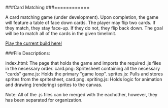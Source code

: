 ###Card Matching
###============

A card matching game (under development). Upon completion, the game will feature a table of face down cards. The player may flip two cards. If they match, they stay face-up. If they do not, they flip back down. The goal will be to match all of the cards in the given timelimit.


[Play the current build here!](http://jonathanbmiller.com/Games/Matching/CardMatching.aspx)


###File Descriptions:

index.html: The page that holds the game and imports the required .js files in the necessary order.
card.png: Spritesheet containing all the necessary "cards"
game.js: Holds the primary "game loop".
sprites.js: Pulls and stores sprites from the spritesheet, card.png. 
spriting.js: Holds logic for animation and drawing (rendering) sprites to the canvas.

Note: All of the .js files can be merged with the eachother, however, they has been separated for organization.
